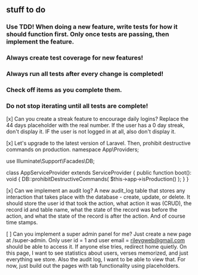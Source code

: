## stuff to do
### Use TDD! When doing a new feature, write tests for how it should function first. Only once tests are passing, then implement the feature.
### Always create test coverage for new features!
### Always run all tests after every change is completed!
### Check off items as you complete them.
### Do not stop iterating until all tests are complete!

[x] Can you create a streak feature to encourage daily logins? Replace the 44 days placeholder with the real number. If the user has a 0 day streak, don't display it. IF the user is not logged in at all, also don't display it.

[x] Let's upgrade to the latest version of Laravel. Then, prohibit destructive commands on production. 
namespace App\Providers;

use Illuminate\Support\Facades\DB;

class AppServiceProvider extends ServiceProvider
{
    public function boot(): void
    {
        DB::prohibitDestructiveCommands(
            $this->app->isProduction()
        );
    }
}

[x] Can we implement an audit log? A new audit_log table that stores any interaction that takes place with the database - create, update, or delete. It should store the user id that took the action, what action it was (CRUD), the record id and table name, what the state of the record was before the action, and what the state of the record is after the action. And of course time stamps.

[ ] Can you implement a super admin panel for me? Just create a new page at /super-admin. Only user id = 1 and user email = rileygweb@gmail.com should be able to access it. If anyone else tries, redirect home quietly. On this page, I want to see statistics about users, verses memorized, and just everything we store. Also the audit log, I want to be able to view that. For now, just build out the pages with tab functionality using placeholders. 